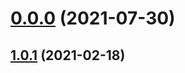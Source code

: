 # [0.0.0](https://github.com/AlexRogalskiy/java-patterns/compare/v1.0.1...v0.0.0) (2021-07-30)



## [1.0.1](https://github.com/AlexRogalskiy/java-patterns/compare/1.0.1...v1.0.1) (2021-02-18)



